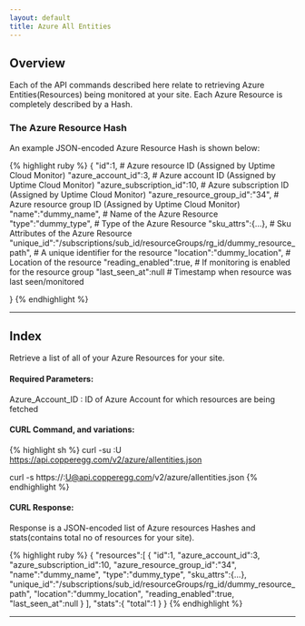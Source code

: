 ```yaml
---
layout: default
title: Azure All Entities
---
```


## Overview

Each of the API commands described here relate to retrieving Azure Entities(Resources) being monitored at your site.
Each Azure Resource is completely described by a Hash.

### The Azure Resource Hash

An example JSON-encoded Azure Resource Hash is shown below:

{% highlight ruby %}
{
    "id":1,                                         # Azure resource ID (Assigned by Uptime Cloud Monitor)
    "azure_account_id":3,                           # Azure account ID (Assigned by Uptime Cloud Monitor)
    "azure_subscription_id":10,                     # Azure subscription ID (Assigned by Uptime Cloud Monitor)
    "azure_resource_group_id":"34",                 # Azure resource group ID (Assigned by Uptime Cloud Monitor)
    "name":"dummy_name",                            # Name of the Azure Resource
    "type":"dummy_type",                            # Type  of the Azure Resource
    "sku_attrs":{...},                              # Sku Attributes of the Azure Resource
    "unique_id":"/subscriptions/sub_id/resourceGroups/rg_id/dummy_resource_path",
        # A unique identifier for the resource
    "location":"dummy_location",                    # Location of the resource
    "reading_enabled":true,                         # If monitoring is enabled for the resource group
    "last_seen_at":null                             # Timestamp when resource was last seen/monitored

}
{% endhighlight %}

------

## Index

Retrieve a list of all of your Azure Resources for your site.

#### Required Parameters:

Azure_Account_ID
:  ID of Azure Account for which resources are being fetched

#### CURL Command, and variations:
{% highlight sh %}
curl -su <APIKEY>:U https://api.copperegg.com/v2/azure/allentities.json

curl -s https://<APIKEY>:U@api.copperegg.com/v2/azure/allentities.json
{% endhighlight %}


#### CURL Response:
Response is a JSON-encoded list of Azure resources Hashes and stats(contains total no of resources for your site).

{% highlight ruby %}
{
    "resources":[
        {
            "id":1,
            "azure_account_id":3,
            "azure_subscription_id":10,
            "azure_resource_group_id":"34",
            "name":"dummy_name",
            "type":"dummy_type",
            "sku_attrs":{...},
            "unique_id":"/subscriptions/sub_id/resourceGroups/rg_id/dummy_resource_path",
            "location":"dummy_location",
            "reading_enabled":true,
            "last_seen_at":null
        }
    ],
    "stats":{
        "total":1
    }
}
{% endhighlight %}

------
